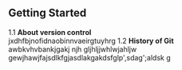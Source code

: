 ## Getting Started
1.1 **About version control**  
jxdhfbjnofidnaobinnvaeirgtuyhrg 
1.2 **History of Git**  
awbkvhvbankjgakj njh  gljhljjwhlwjahljw gewjhawjfajsdlkfgjasdlakgakdsfglp',sdag';aldsk g
